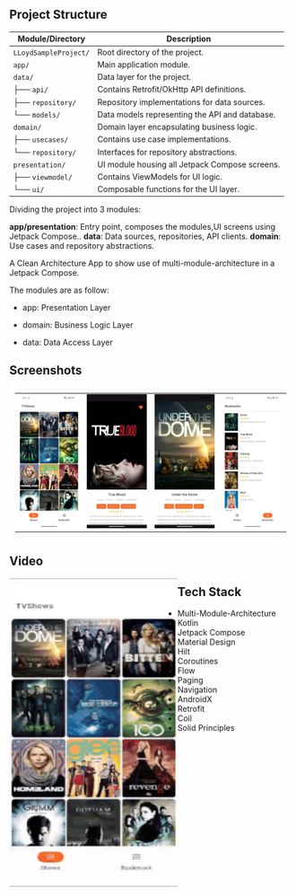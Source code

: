 ## Project Structure

| **Module/Directory**   | **Description**                                      |
|-------------------------|------------------------------------------------------|
| `LLoydSampleProject/`   | Root directory of the project.                       |
| `app/`                  | Main application module.                             |
| `data/`                 | Data layer for the project.                          |
| ├── `api/`              | Contains Retrofit/OkHttp API definitions.            |
| ├── `repository/`       | Repository implementations for data sources.         |
| └── `models/`           | Data models representing the API and database.       |
| `domain/`               | Domain layer encapsulating business logic.           |
| ├── `usecases/`         | Contains use case implementations.                   |
| └── `repository/`       | Interfaces for repository abstractions.              |
| `presentation/`         | UI module housing all Jetpack Compose screens.       |
| ├── `viewmodel/`        | Contains ViewModels for UI logic.                    |
| └── `ui/`               | Composable functions for the UI layer.               |


Dividing the project into 3 modules:

**app/presentation**: Entry point, composes the modules,UI screens using Jetpack Compose..
**data**: Data sources, repositories, API clients.
**domain**: Use cases and repository abstractions.

A Clean Architecture App to show use of multi-module-architecture in a Jetpack Compose.

The modules are as follow:

* app: Presentation Layer

* domain: Business Logic Layer

* data: Data Access Layer

## Screenshots

<table style="padding:10px">
	<tr>
    	<td align="center">
			<img src="assets/home.jpeg" alt="Tv Shows" width="300"/>
    	</td>
		<td align="center">
			<img src="assets/details.jpeg" alt="Show Details" width="300"/>
    	</td>
        <td align="center">
			<img src="assets/details_bookmark.jpeg" alt="Show Details" width="300"/>
    	</td>
        <td align="center">
			<img src="assets/bookmarks.jpeg" alt="Bookmarks" width="300"/>
    	</td>
  	</tr>
</table>



## Video
<p>
 <img align="left" src="assets/tvshow.gif" width="300" height="550"/>
</p>

## Tech Stack

* Multi-Module-Architecture
* Kotlin
* Jetpack Compose
* Material Design
* Hilt
* Coroutines
* Flow
* Paging
* Navigation
* AndroidX
* Retrofit
* Coil
* Solid Principles


